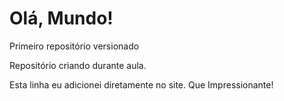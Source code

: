 # Olá, Mundo!
 Primeiro repositório versionado

Repositório criando durante aula.

Esta linha eu adicionei diretamente no site. Que Impressionante!
